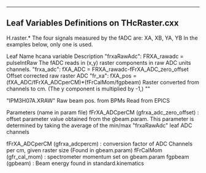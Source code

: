 ------------------------------------------------
   Leaf Variables Definitions on THcRaster.cxx
------------------------------------------------

H.raster.*
The four signals measured by the fADC are: XA, XB, YA, YB
In the examples below, only one is used.

Leaf Name                  hcana variable                                                                      Description
"frxaRawAdc":         FRXA_rawadc = pulseIntRaw                                          The fADC reads in (x,y) raster components in raw ADC units channels. 
"frxa_adc":           fXA_ADC =  FRXA_rawadc-fFrXA_ADC_zero_offset                       Offset corrected raw raster ADC 
"fr_xa":              fXA_pos = (fXA_ADC/fFrXA_ADCperCM)*(fFrCalMom/fgpbeam)             Raster converted from channels to cm. (The y component is multiplied by -1,)
""


"IPM3H07A.XRAW"       Raw beam pos. from BPMs                                            Read from EPICS                                         



Parameters (name in param file)
fFrXA_ADCperCM (gfrxa_adc_zero_offset) :  offset parameter value obtained from the gbeam.param. This parameter
                                          is determined by taking the average of the min/max "frxaRawAdc" leaf ADC channels      

fFrXA_ADCperCM (gfrxa_adcpercm)  : conversion factor of ADC Channels per cm, given raster size (Found in gbeam.param)
fFrCalMom (gfr_cal_mom)          : spectrometer momentum set on gbeam.param
fgpbeam (gpbeam)                 : Beam energy found in standard.kinematics

